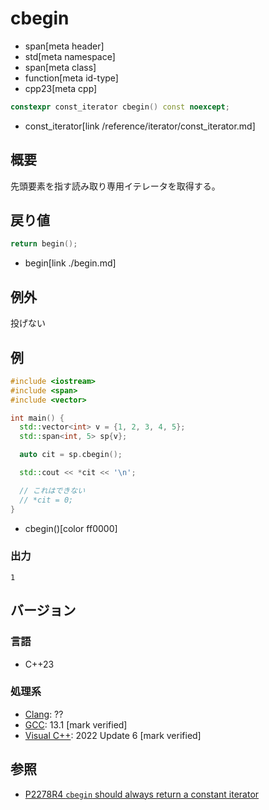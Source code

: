 # cbegin
* span[meta header]
* std[meta namespace]
* span[meta class]
* function[meta id-type]
* cpp23[meta cpp]

```cpp
constexpr const_iterator cbegin() const noexcept;
```
* const_iterator[link /reference/iterator/const_iterator.md]

## 概要
先頭要素を指す読み取り専用イテレータを取得する。


## 戻り値

```cpp
return begin();
```
* begin[link ./begin.md]


## 例外
投げない

## 例
```cpp example
#include <iostream>
#include <span>
#include <vector>

int main() {
  std::vector<int> v = {1, 2, 3, 4, 5};
  std::span<int, 5> sp{v};

  auto cit = sp.cbegin();

  std::cout << *cit << '\n';

  // これはできない
  // *cit = 0;
}
```
* cbegin()[color ff0000]

### 出力
```
1
```

## バージョン
### 言語
- C++23

### 処理系
- [Clang](/implementation.md#clang): ??
- [GCC](/implementation.md#gcc): 13.1 [mark verified]
- [Visual C++](/implementation.md#visual_cpp): 2022 Update 6 [mark verified]

## 参照
- [P2278R4 `cbegin` should always return a constant iterator](https://www.open-std.org/jtc1/sc22/wg21/docs/papers/2022/p2278r4.html)
